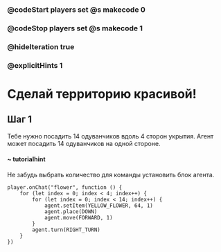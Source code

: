 ### @codeStart players set @s makecode 0
### @codeStop players set @s makecode 1

### @hideIteration true
### @explicitHints 1


# Сделай территорию красивой!

## Шаг 1
Тебе нужно посадить 14 одуванчиков вдоль 4 сторон укрытия. Агент может посадить 14 одуванчиков на одной стороне.

#### ~ tutorialhint
Не забудь выбрать количество для команды установить блок агента.


```ghost
player.onChat("flower", function () {
    for (let index = 0; index < 4; index++) {
        for (let index = 0; index < 14; index++) {
            agent.setItem(YELLOW_FLOWER, 64, 1)
            agent.place(DOWN)
            agent.move(FORWARD, 1)
        }
        agent.turn(RIGHT_TURN)
    }
})

``` 
